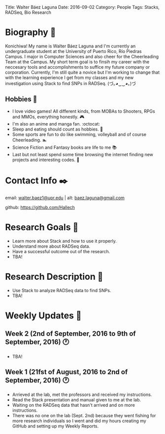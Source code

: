 Title: Walter Báez Laguna
Date: 2016-09-02
Category: People
Tags: Stacks, RADSeq, Bio Research

# Biography :memo:

Konichiwa! My name is Walter Báez Laguna and I'm currently an undergraduate student at the University of Puerto Rico, Río Piedras Campus. 
I major in Computer Sciences and also cheer for the Cheerleading Team at the Campus. My short term goal is to finsih my career with the
neccesary tools and accomplishments to suffice my future company or corporation. Currently, I'm still quite a novice but I'm working
to change that with the learning experience I get from my classes and my new investigation using Stack to find SNPs in RADSeq. (づ｡◕‿‿◕｡)づ 

## Hobbies :space_invader:
- I love video games! All different kinds, from MOBAs to Shooters, RPGs and MMOs, everything honestly. :video_game:
- I'm also an anime and manga fan. :octocat:
- Sleep and eating should count as hobbies. :pizza:
- Some sports are fun to do like swimming, volleyball and of course Cheerleading. :swimmer:
- Science Fiction and Fantasy books are life to me :books:
- Last but not least spend some time browsing the internet finding new projects and interesting codes. :ghost:

# Contact Info :black_nib:
email: walter.baez1@upr.edu | alt: baez.laguna@gmail.com

github: https://github.com/Hallech

# Research Goals :microscope:
- Learn more about Stack and how to use it properly.
- Understand more about RADSeq data.
- Have a successful outcome out of the research. 
- TBA! 

# Research Description :open_file_folder:
- Use Stack to analyze RADSeq data to find SNPs.
- TBA!

# Weekly Updates :date:
## Week 2 (2nd of September, 2016 to 9th of September, 2016) :clock1:
- TBA!

## Week 1 (21fst of August, 2016 to 2nd of September, 2016) :clock1:
- Arrieved at the lab, met the professors and received my instructions.
- Read the Stack presentation and manual given to me at the lab.
- Waiting on the RADSeq data that hasn't arrived and on more instructions.
- There was no one on the lab (Sept. 2nd) because they went fishing for more research individuals 
  so I went and did my hours creating my GitHub and setting up my Weekly Reports.
